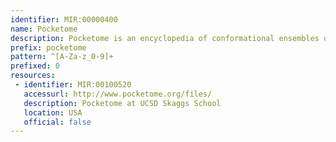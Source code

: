 ```yaml
---
identifier: MIR:00000400
name: Pocketome
description: Pocketome is an encyclopedia of conformational ensembles of all druggable binding sites that can be identified experimentally from co-crystal structures in the Protein Data Bank. Each Pocketome entry corresponds to a small molecule binding site in a protein which has been co-crystallized in complex with at least one drug-like small molecule, and is represented in at least two PDB entries.
prefix: pocketome
pattern: ^[A-Za-z_0-9]+
prefixed: 0
resources:
 - identifier: MIR:00100520
   accessurl: http://www.pocketome.org/files/
   description: Pocketome at UCSD Skaggs School
   location: USA
   official: false
---
```


